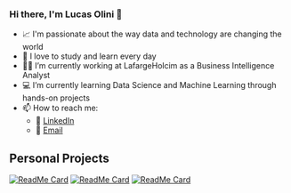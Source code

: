 ### Hi there, I'm Lucas Olini 👋

- :chart_with_upwards_trend: I'm passionate about the way data and technology are changing the world
- :open_book: I love to study and learn every day
- :man_technologist: I’m currently working at LafargeHolcim as a Business Intelligence Analyst
- :computer: I’m currently learning Data Science and Machine Learning through hands-on projects
- 📫 How to reach me:
  - :briefcase: [LinkedIn](https://www.linkedin.com/in/lucasolini/)
  - :incoming_envelope: [Email](mailto:lucasolini96@gmail.com)

## Personal Projects
[![ReadMe Card](https://github-readme-stats.vercel.app/api/pin/?username=olini&repo=insurance-cross-sell-prediction&theme=dark)](https://github.com/olini/insurance-cross-sell-prediction)
[![ReadMe Card](https://github-readme-stats.vercel.app/api/pin/?username=olini&repo=sales-prediction-ds-em-producao&theme=dark)](https://github.com/olini/sales-prediction-ds-em-producao)
[![ReadMe Card](https://github-readme-stats.vercel.app/api/pin/?username=olini&repo=youtube-video-recommender&theme=dark)](https://github.com/olini/youtube-video-recommender)
